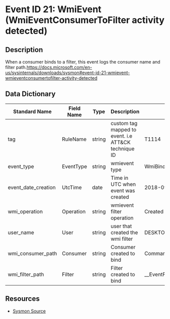 # Event ID 21: WmiEvent (WmiEventConsumerToFilter activity detected)

## Description
When a consumer binds to a filter, this event logs the consumer name and filter path.<a href="https://docs.microsoft.com/en-us/sysinternals/downloads/sysmon#event-id-21-wmievent-wmieventconsumertofilter-activity-detected">https://docs.microsoft.com/en-us/sysinternals/downloads/sysmon#event-id-21-wmievent-wmieventconsumertofilter-activity-detected</a>

## Data Dictionary
|Standard Name|Field Name|Type|Description|Sample Value|
|---|---|---|---|---|
|tag|RuleName|string|custom tag mapped to event. i.e ATT&CK technique ID|T1114|
|event_type|EventType|string|wmievent type|WmiBindingEvent|
|event_date_creation|UtcTime|date|Time in UTC when event was created|2018-09-12 00:47:16.997|
|wmi_operation|Operation|string|wmievent filter operation|Created|
|user_name|User|string|user that created the wmi filter|DESKTOP-LFD11QP\pedro|
|wmi_consumer_path|Consumer|string|Consumer created to bind|CommandLineEventConsumer.Name=\"Updater\"|
|wmi_filter_path|Filter|string|Filter created to bind|__EventFilter.Name=\"Updater\"|

## Resources
* [Sysmon Source](https://docs.microsoft.com/en-us/sysinternals/downloads/sysmon#event-id-21-wmievent-wmieventconsumertofilter-activity-detected)
